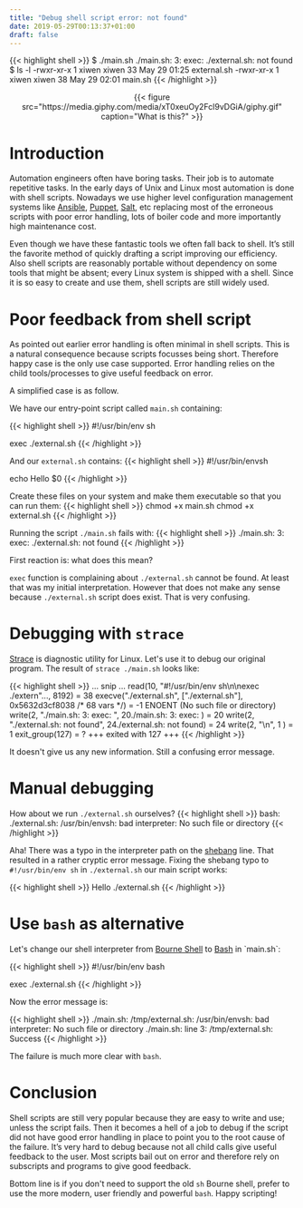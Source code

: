 ```yaml
---
title: "Debug shell script error: not found"
date: 2019-05-29T00:13:37+01:00
draft: false
---
```


{{< highlight shell >}}
$ ./main.sh
./main.sh: 3: exec: ./external.sh: not found
$ ls -l
-rwxr-xr-x 1 xiwen xiwen 33 May 29 01:25 external.sh
-rwxr-xr-x 1 xiwen xiwen 38 May 29 02:01 main.sh
{{< /highlight >}}
<center>
{{< figure src="https://media.giphy.com/media/xT0xeuOy2Fcl9vDGiA/giphy.gif" caption="What is this?" >}}
</center>

# Introduction

Automation engineers often have boring tasks. Their job is to automate repetitive tasks. In the early days of Unix and Linux most automation is done with shell scripts. Nowadays we use higher level configuration management systems like [Ansible](https://www.ansible.com/), [Puppet](https://puppet.com/), [Salt](https://www.saltstack.com/), etc replacing most of the erroneous scripts with poor error handling, lots of boiler code and more importantly high maintenance cost.

Even though we have these fantastic tools we often fall back to shell. It’s still the favorite method of quickly drafting a script improving our efficiency. Also shell scripts are reasonably portable without dependency on some tools that might be absent; every Linux system is shipped with a shell. Since it is so easy to create and use them, shell scripts are still widely used.

# Poor feedback from shell script

As pointed out earlier error handling is often minimal in shell scripts. This is a natural consequence because scripts focusses being short. Therefore happy case is the only use case supported. Error handling relies on the child tools/processes to give useful feedback on error.

A simplified case is as follow.

We have our entry-point script called `main.sh` containing:

{{< highlight shell >}}
#!/usr/bin/env sh

exec ./external.sh
{{< /highlight >}}

And our `external.sh` contains:
{{< highlight shell >}}
#!/usr/bin/envsh

echo Hello $0
{{< /highlight >}}

Create these files on your system and make them executable so that you can run them:
{{< highlight shell >}}
chmod +x main.sh
chmod +x external.sh
{{< /highlight >}}

Running the script `./main.sh` fails with:
{{< highlight shell >}}
./main.sh: 3: exec: ./external.sh: not found
{{< /highlight >}}

First reaction is: what does this mean?

`exec` function is complaining about `./external.sh` cannot be found. At least that was my initial interpretation. However that does not make any sense because `./external.sh` script does exist. That is very confusing.

# Debugging with `strace`

[Strace](https://linux.die.net/man/1/strace) is diagnostic utility for Linux. Let's use it to debug our original program. The result of `strace ./main.sh` looks like:

{{< highlight shell >}}
... snip ...
read(10, "#!/usr/bin/env sh\n\nexec ./extern"..., 8192) = 38
execve("./external.sh", ["./external.sh"], 0x5632d3cf8038 /* 68 vars */)
  = -1 ENOENT (No such file or directory)
write(2, "./main.sh: 3: exec: ", 20./main.sh: 3: exec: )    = 20
write(2, "./external.sh: not found", 24./external.sh: not found) = 24
write(2, "\n", 1
)                       = 1
exit_group(127)                         = ?
+++ exited with 127 +++
{{< /highlight >}}

It doesn't give us any new information. Still a confusing error message.

# Manual debugging

How about we run `./external.sh` ourselves?
{{< highlight shell >}}
bash: ./external.sh: /usr/bin/envsh: bad interpreter:
  No such file or directory
{{< /highlight >}}

Aha! There was a typo in the interpreter path on the [shebang](https://en.wikipedia.org/wiki/Shebang_(Unix)) line. That resulted in a rather cryptic error message. Fixing the shebang typo to `#!/usr/bin/env sh` in `./external.sh` our main script works:

{{< highlight shell >}}
Hello ./external.sh
{{< /highlight >}}

# Use `bash` as alternative

Let's change our shell interpreter from [Bourne Shell](https://en.wikipedia.org/wiki/Bourne_shell) to [Bash](https://en.wikipedia.org/wiki/Bash_(Unix_shell)) in `main.sh`:

{{< highlight shell >}}
#!/usr/bin/env bash

exec ./external.sh
{{< /highlight >}}

Now the error message is:

{{< highlight shell >}}
./main.sh: /tmp/external.sh: /usr/bin/envsh: bad interpreter:
  No such file or directory
./main.sh: line 3: /tmp/external.sh: Success
{{< /highlight >}}

The failure is much more clear with `bash`.



# Conclusion

Shell scripts are still very popular because they are easy to write and use; unless the script fails. Then it becomes a hell of a job to debug if the script did not have good error handling in place to point you to the root cause of the failure. It’s very hard to debug because not all child calls give useful feedback to the user. Most scripts bail out on error and therefore rely on subscripts and programs to give good feedback.

Bottom line is if you don't need to support the old `sh` Bourne shell, prefer to use the more modern, user friendly and powerful `bash`. Happy scripting!
